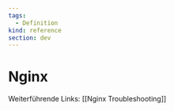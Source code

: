 ```yaml
---
tags:
  - Definition
kind: reference
section: dev
---
```


# Nginx

Weiterführende Links: [[Nginx Troubleshooting]]